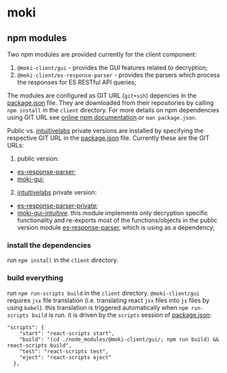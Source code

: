 # moki
## npm modules
Two npm modules are provided currently for the client component:
1. `@moki-client/gui` - provides the GUI features related to decryption;
2. `@moki-client/es-response-parser` - provides the parsers which process the responses for ES RESTful API queries;


The modules are configured as GIT URL (`git+ssh`) depencies in the [package.json](https://github.com/intuitivelabs/moki/blob/master/Moki/client/package.json) file. They are downloaded from their repositories by calling `npm install` in the `client` directory. For more details on npm dependencies using GIT URL see
[online npm documentation](https://docs.npmjs.com/cli/v7/configuring-npm/package-json#git-urls-as-dependencies) or `man package.json`.

Public vs. [intuitivelabs](www.intuitivelabs.com) private versions are installed by specifying the respective GIT URL in the [package.json](https://github.com/intuitivelabs/moki/blob/master/Moki/client/package.json) file. Currently these are the GIT URLs:
1. public version:
  * [es-response-parser](https://github.com/intuitivelabs/es-response-parser);
  * [moki-gui](https://github.com/intuitivelabs/moki-gui);
2. [intuitivelabs](www.intuitivelabs.com) private version:
  * [es-response-parser-private](https://github.com/intuitivelabs/es-response-parser-private);
  * [moki-gui-intuitive](https://github.com/intuitivelabs/moki-gui-intuitive). this module implements only decryption specific functionality and re-exports most of the functions/objects in the public version module [es-response-parser](https://github.com/intuitivelabs/es-response-parser), which is using as a dependency;

### install the dependencies
run `npm install` in the `client` directory.

### build everything
run `npm run-scripts build` in the `client` directory.
`@moki-client/gui` requires `jsx` file translation (i.e. translating react `jsx` files into `js` files by using `babel`). this translation is triggered automatically when `npm run-scripts build` is run. it is driven by the `scripts` session of [package.json](https://github.com/intuitivelabs/moki/blob/master/Moki/client/package.json):
```
"scripts": {
    "start": "react-scripts start",
    "build": "(cd ./node_modules/@moki-client/gui/; npm run build) && react-scripts build",
    "test": "react-scripts test",
    "eject": "react-scripts eject"
  },
 ```
